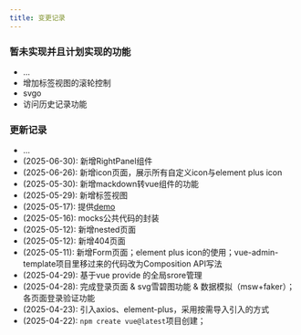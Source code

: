 ```yaml
---
title: 变更记录
---
```


### 暂未实现并且计划实现的功能

* ...
* 增加标签视图的滚轮控制
* svgo
* 访问历史记录功能

### 更新记录

* ...
* (2025-06-30): 新增RightPanel组件
* (2025-06-26): 新增icon页面，展示所有自定义icon与element plus icon
* (2025-05-30): 新增mackdown转vue组件的功能
* (2025-05-29): 新增标签视图
* (2025-05-17): 提供[demo](https://chocho-1115.github.io/vue-admin/)
* (2025-05-16): mocks公共代码的封装
* (2025-05-12): 新增nested页面
* (2025-05-12): 新增404页面
* (2025-05-11): 新增Form页面；element plus icon的使用；vue-admin-template项目里移过来的代码改为Composition API写法
* (2025-04-29): 基于vue provide 的全局srore管理
* (2025-04-28): 完成登录页面 & svg雪碧图功能 & 数据模拟（msw+faker）；各页面登录验证功能
* (2025-04-23): 引入axios、element-plus，采用按需导入引入的方式
* (2025-04-22): `npm create vue@latest`项目创建；
